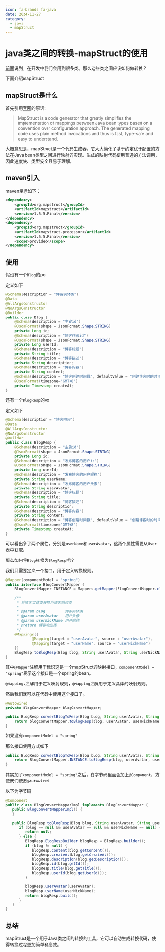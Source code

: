 ```yaml
---
icon: fa-brands fa-java
date: 2024-11-27
category:
  - java
  - mapStruct
---
```


# java类之间的转换-mapStruct的使用

[前面](./java的多个o.md)说到，在开发中我们会用到很多类。那么这些类之间应该如何做转换？

下面介绍mapStruct

## mapStruct是什么

首先引用[官网](https://mapstruct.org/)的原话:

> MapStruct is a code generator that greatly simplifies the implementation of mappings between Java bean types based on a convention over configuration approach.
> The generated mapping code uses plain method invocations and thus is fast, type-safe and easy to understand.

大概意思是，mapStruct是一个代码生成器，它大大简化了基于约定优于配置的方法在Java bean类型之间进行映射的实现。生成的映射代码使用普通的方法调用，因此速度快、类型安全且易于理解。

## maven引入

maven坐标如下：

```xml
<dependency>
    <groupId>org.mapstruct</groupId>
    <artifactId>mapstruct</artifactId>
    <version>1.5.5.Final</version>
</dependency>
<dependency>
    <groupId>org.mapstruct</groupId>
    <artifactId>mapstruct-processor</artifactId>
    <version>1.5.5.Final</version>
    <scope>provided</scope>
</dependency>
```

## 使用

假设有一个`Blog`的po

定义如下

```java
@Schema(description = "博客实体类")
@Data
@AllArgsConstructor
@NoArgsConstructor
@Builder
public class Blog {
    @Schema(description = "主键id")
    @JsonFormat(shape = JsonFormat.Shape.STRING)
    private Long id;
    @Schema(description = "博客作者id")
    @JsonFormat(shape = JsonFormat.Shape.STRING)
    private Long userId;
    @Schema(description = "博客标题")
    private String title;
    @Schema(description = "博客描述")
    private String description;
    @Schema(description = "博客内容")
    private String content;
    @Schema(description = "博客创建时间戳", defaultValue = "创建博客时的时间戳")
    @JsonFormat(timezone="GMT+8")
    private Timestamp createAt;
}
```

还有一个`BlogResp`的vo

定义如下

```java
@Schema(description = "博客响应")
@Data
@AllArgsConstructor
@NoArgsConstructor
@Builder
public class BlogResp {
    @Schema(description = "主键id")
    @JsonFormat(shape = JsonFormat.Shape.STRING)
    private Long id;
    @Schema(description = "发布博客的用户id")
    @JsonFormat(shape = JsonFormat.Shape.STRING)
    private Long userId;
    @Schema(description = "发布博客的用户昵称")
    private String userName;
    @Schema(description = "发布博客的用户头像")
    private String userAvatar;
    @Schema(description = "博客标题")
    private String title;
    @Schema(description = "博客描述")
    private String description;
    @Schema(description = "博客内容")
    private String content;
    @Schema(description = "博客创建时间戳", defaultValue = "创建博客时的时间戳")
    @JsonFormat(timezone="GMT+8")
    private Timestamp createAt;
}
```

可以看出多了两个属性，分别是`userName`和`userAvatar`，这两个属性需要从`User`表中获取。

那么如何将`Blog`转换为`BlogResp`呢？

我们只需要定义一个接口，用于定义转换规则。

```java
@Mapper(componentModel = "spring")
public interface BlogConvertMapper {
    BlogConvertMapper INSTANCE = Mappers.getMapper(BlogConvertMapper.class);

    /**
     * 将博客实体类转换为博客响应类
     *
     * @param blog         博客实体类
     * @param userAvatar   用户头像
     * @param userNickName 用户昵称
     * @return 博客响应类
     */
    @Mappings({
            @Mapping(target = "userAvatar", source = "userAvatar"),
            @Mapping(target = "userName", source = "userNickName")
    })
    BlogResp toBlogResp(Blog blog, String userAvatar, String userNickName);
}
```

其中`@Mapper`注解用于标识这是一个mapStruct的映射接口，`componentModel = "spring"`表示这个接口是一个spring的bean。

`@Mappings`注解用于定义映射规则，`@Mapping`注解用于定义具体的映射规则。

然后我们就可以在代码中使用这个接口了。

```java
@Autowired
private BlogConvertMapper blogConvertMapper;

public BlogResp convertBlogToResp(Blog blog, String userAvatar, String userNickName) {
    return blogConvertMapper.toBlogResp(blog, userAvatar, userNickName);
}
```

如果没有`componentModel = "spring"`

那么接口使用方式如下

```java
public BlogResp convertBlogToResp(Blog blog, String userAvatar, String userNickName) {
    return BlogConvertMapper.INSTANCE.toBlogResp(blog, userAvatar, userNickName);
}
```

其实加了`componentModel = "spring"`之后，在字节码里面会加上`@Component`，方便我们使用`@Autowired`

以下为字节码

```java
@Component
public class BlogConvertMapperImpl implements BlogConvertMapper {
   public BlogConvertMapperImpl() {
   }

   public BlogResp toBlogResp(Blog blog, String userAvatar, String userNickName) {
      if (blog == null && userAvatar == null && userNickName == null) {
         return null;
      } else {
         BlogResp.BlogRespBuilder blogResp = BlogResp.builder();
         if (blog != null) {
            blogResp.content(blog.getContent());
            blogResp.createAt(blog.getCreateAt());
            blogResp.description(blog.getDescription());
            blogResp.id(blog.getId());
            blogResp.title(blog.getTitle());
            blogResp.userId(blog.getUserId());
         }

         blogResp.userAvatar(userAvatar);
         blogResp.userName(userNickName);
         return blogResp.build();
      }
   }
}

```

## 总结

mapStruct是一个用于Java类之间的转换的工具，它可以自动生成转换代码，使得转换过程更加简单和高效。
